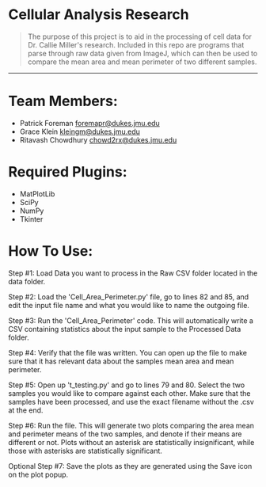 # Cellular Analysis Research
> The purpose of this project is to aid in the processing
> of cell data for Dr. Callie Miller's research. Included
> in this repo are programs that parse through raw data
> given from ImageJ, which can then be used to compare the
> mean area and mean perimeter of two different samples.
<hr>

# <a name="team-members"></a>Team Members:
* Patrick Foreman <foremapr@dukes.jmu.edu>
* Grace Klein <kleingm@dukes.jmu.edu>
* Ritavash Chowdhury <chowd2rx@dukes.jmu.edu>

# <a name="required-plugins"></a>Required Plugins:
* MatPlotLib
* SciPy
* NumPy
* Tkinter

# <a name="how-to-use:"></a>How To Use:
<p> Step #1: Load Data you want to process in the Raw CSV
folder located in the data folder. </p>

<p> Step #2: Load the 'Cell_Area_Perimeter.py' file, go to
lines 82 and 85, and edit the input file name and what you
would like to name the outgoing file.</p>

<p> Step #3: Run the 'Cell_Area_Perimeter' code. This will
automatically write a CSV containing statistics about the
input sample to the Processed Data folder. </p>

<p> Step #4: Verify that the file was written. You can open
up the file to make sure that it has relevant data about the
samples mean area and mean perimeter.</p>

<p> Step #5: Open up 't_testing.py' and go to lines 79 and
80. Select the two samples you would like to compare against
each other. Make sure that the samples have been processed,
and use the exact filename without the .csv at the end.</p>

<p> Step #6: Run the file. This will generate two plots 
comparing the area mean and perimeter means of the two 
samples, and denote if their means are different or not.
Plots without an asterisk are statistically insignificant,
while those with asterisks are statistically significant.</p>

<p> Optional Step #7: Save the plots as they are 
generated using the Save icon on the plot popup.</p>

